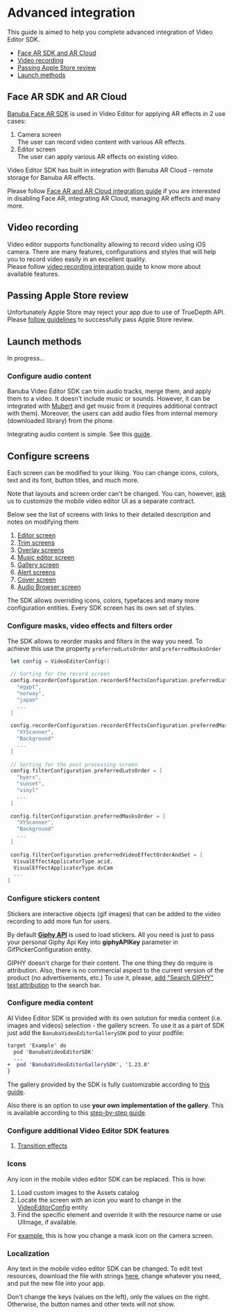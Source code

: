 # Advanced integration

This guide is aimed to help you complete advanced integration of Video Editor SDK.

- [Face AR SDK and AR Cloud](#Face-AR-SDK-and-AR-Cloud)
- [Video recording](#Video-recording)
- [Passing Apple Store review](#Passing-Apple-Store-review)
- [Launch methods](#Launch-methods)

## Face AR SDK and AR Cloud
[Banuba Face AR SDK](https://www.banuba.com/facear-sdk/face-filters) is used in Video Editor for applying AR effects in 2 use cases:
1. Camera screen  
   The user can record video content with various AR effects.
2. Editor screen  
   The user can apply various AR effects on existing video.

Video Editor SDK has built in integration with Banuba AR Cloud - remote storage for Banuba AR effects.

Please follow [Face AR and AR Cloud integration guide](guide_far_arcloud.md) if you are interested in disabling Face AR,
integrating AR Cloud, managing AR effects and many more.

## Video recording
Video editor supports functionality allowing to record video using iOS camera. There are many features, configurations and styles
that will help you to record video easily in an excellent quality.  
Please follow [video recording integration guide](guide_video_recording.md) to know more about available features.

## Passing Apple Store review
Unfortunately Apple Store may reject your app due to use of TrueDepth API.  
Please [follow guidelines](passing_apple_review.md) to successfully pass Apple Store review.

## Launch methods
In progress...

### Configure audio content

Banuba Video Editor SDK can trim audio tracks, merge them, and apply them to a video. It doesn't include music or sounds. However, it can be integrated with [Mubert](https://mubert.com/) and get music from it (requires additional contract with them). Moreover, the users can add audio files from internal memory (downloaded library) from the phone.

Integrating audio content is simple. See this [guide](audio_content.md#step-1).


## Configure screens
Each screen can be modified to your liking. You can change icons, colors, text and its font, button titles, and much more.

Note that layouts and screen order can't be changed. You can, however, [ask](https://www.banuba.com/faq/kb-tickets/new) us to customize the mobile video editor UI as a separate contract.

Below see the list of screens with links to their detailed description and notes on modifying them

1. [Editor screen](editor_styles.md)
2. [Trim screens](trim_styles.md)
3. [Overlay screens](overlayEditor_styles.md)
4. [Music editor screen](musicEditor_styles.md)
5. [Gallery screen](gallery_styles.md)
6. [Alert screens](alert_styles.md)
7. [Cover screen](cover_style.md)
8. [Audio Browser screen](audioBrowser.md)

The SDK allows overriding icons, colors, typefaces and many more configuration entities. Every SDK screen has its own set of styles.

### Configure masks, video effects and filters order

The SDK allows to reorder masks and filters in the way you need. To achieve this use the property ```preferredLutsOrder``` and ```preferredMasksOrder```

``` swift
 let config = VideoEditorConfig()
 
 // Sorting for the record screen
 config.recorderConfiguration.recorderEffectsConfiguration.preferredLutsOrder = [
   "egypt",
   "norway",
   "japan"
   ...
 ]
 
 config.recorderConfiguration.recorderEffectsConfiguration.preferredMasksOrder = [
   "XYScanner",
   "Background"
   ...
 ]
 
 // Sorting for the post processing screen
 config.filterConfiguration.preferredLutsOrder = [
   "byers",
   "sunset",
   "vinyl"
   ...
 ]
 
 config.filterConfiguration.preferredMasksOrder = [
   "XYScanner",
   "Background"
   ...
 ]
 
 config.filterConfiguration.preferredVideoEffectOrderAndSet = [
  VisualEffectApplicatorType.acid,
  VisualEffectApplicatorType.dvCam
  ...
]
``` 


### Configure stickers content

Stickers are interactive objects (gif images) that can be added to the video recording to add more fun for users.

By default [**Giphy API**](https://developers.giphy.com/docs/api/) is used to load stickers. All you need is just to pass your personal Giphy Api Key into **giphyAPIKey** parameter in GifPickerConfiguration entity.

GIPHY doesn't charge for their content. The one thing they do require is attribution. Also, there is no commercial aspect to the current version of the product (no advertisements, etc.) To use it, please, [add "Search GIPHY" text attribution](overlayEditor_styles.md#string-resources) to the search bar.

### Configure media content

AI Video Editor SDK is provided with its own solution for media content (i.e. images and videos) selection - the gallery screen. To use it as a part of SDK just add the ```BanubaVideoEditorGallerySDK``` pod to your podfile:
```diff
target 'Example' do
  pod 'BanubaVideoEditorSDK'
  ...
+  pod 'BanubaVideoEditorGallerySDK', '1.23.0'
}
```
The gallery provided by the SDK is fully customizable according to [this guide](gallery_styles.md).

Also there is an option to use **your own implementation of the gallery**. This is available according to this [step-by-step guide](configure_external_gallery.md).

### Configure additional Video Editor SDK features

1. [Transition effects](transitions_styles.md)

### Icons

Any icon in the mobile video editor SDK can be replaced. This is how:

1. Load custom images to the Assets catalog
2. Locate the screen with an icon you want to change in the [VideoEditorConfig](/Example/Example/ViewController.swift#L97) entity
3. Find the specific element and override it with the resource name or use UIImage, if available.

For [example](/Example/Example/Extension/RecorderConfiguration.swift#L80), this is how you change a mask icon on the camera screen.

### Localization

Any text in the mobile video editor SDK can be changed. To edit text resources, download the file with strings [here](/Example/Example/en.lproj/Localizable.strings), change whatever you need, and put the new file into your app.

Don't change the keys (values on the left), only the values on the right. Otherwise, the button names and other texts will not show.
